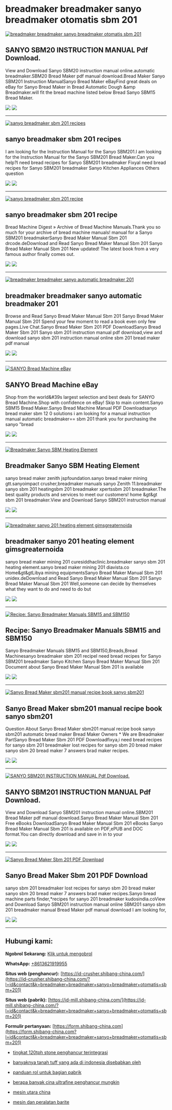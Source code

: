 # breadmaker breadmaker sanyo breadmaker otomatis sbm 201

<a href="https://swt.shibang-china.com/?l=id&img&k=breadmaker+breadmaker+sanyo+breadmaker+otomatis+sbm+201" target="_blank">![breadmaker breadmaker sanyo breadmaker otomatis sbm 201](http://static.shibang-china.com/all-800x300/251.jpg)</a>

## SANYO SBM20 INSTRUCTION MANUAL Pdf Download.
View and Download Sanyo SBM20 instruction manual online.automatic breadmaker.SBM20 Bread Maker pdf manual download.Bread Maker Sanyo SBM201 Instruction ManualSanyo Bread Maker eBayFind great deals on eBay for Sanyo Bread Maker in Bread Automatic Dough &amp Breadmaker.will fit the bread machine listed below Bread Sanyo SBM15 Bread Maker.


<a href="https://whatsapp.shibangsoft.com/WhatsApp.php" target="_blank" title="WhatsApp">![](http://static.shibang-china.com/icon/whatsapp.png)</a> <a href="https://swt.shibang-china.com/?l=id&icon&k=breadmaker+breadmaker+sanyo+breadmaker+otomatis+sbm+201" target="_blank">![](http://static.shibang-china.com/icon/chat-id.png)</a>

---

<a href="https://swt.shibang-china.com/?l=id&img&k=breadmaker+breadmaker+sanyo+breadmaker+otomatis+sbm+201" target="_blank">![sanyo breadmaker sbm 201 recipes](http://static.shibang-china.com/all-800x300/485.jpg)</a>

## sanyo breadmaker sbm 201 recipes
I am looking for the Instruction Manual for the Sanyo SBM201.I am looking for the Instruction Manual for the Sanyo SBM201 Bread Maker.Can you help?I need bread recipes for Sanyo SBM201 breadmaker FixyaI need bread recipes for Sanyo SBM201 breadmaker Sanyo Kitchen Appliances Others question


<a href="https://whatsapp.shibangsoft.com/WhatsApp.php" target="_blank" title="WhatsApp">![](http://static.shibang-china.com/icon/whatsapp.png)</a> <a href="https://swt.shibang-china.com/?l=id&icon&k=breadmaker+breadmaker+sanyo+breadmaker+otomatis+sbm+201" target="_blank">![](http://static.shibang-china.com/icon/chat-id.png)</a>

---

<a href="https://swt.shibang-china.com/?l=id&img&k=breadmaker+breadmaker+sanyo+breadmaker+otomatis+sbm+201" target="_blank">![sanyo breadmaker sbm 201 recipe](http://static.shibang-china.com/all-800x300/959.jpg)</a>

## sanyo breadmaker sbm 201 recipe
Bread Machine Digest » Archive of Bread Machine Manuals.Thank you so much for your archive of bread machine manuals! manual for a Sanyo SBM201 breadmakerSanyo Bread Maker Manual Sbm 201 drcode.deDownload and Read Sanyo Bread Maker Manual Sbm 201 Sanyo Bread Maker Manual Sbm 201 New updated! The latest book from a very famous author finally comes out.


<a href="https://whatsapp.shibangsoft.com/WhatsApp.php" target="_blank" title="WhatsApp">![](http://static.shibang-china.com/icon/whatsapp.png)</a> <a href="https://swt.shibang-china.com/?l=id&icon&k=breadmaker+breadmaker+sanyo+breadmaker+otomatis+sbm+201" target="_blank">![](http://static.shibang-china.com/icon/chat-id.png)</a>

---

<a href="https://swt.shibang-china.com/?l=id&img&k=breadmaker+breadmaker+sanyo+breadmaker+otomatis+sbm+201" target="_blank">![breadmaker breadmaker sanyo automatic breadmaker 201](http://static.shibang-china.com/all-800x300/1481.jpg)</a>

## breadmaker breadmaker sanyo automatic breadmaker 201
Browse and Read Sanyo Bread Maker Manual Sbm 201 Sanyo Bread Maker Manual Sbm 201 Spend your few moment to read a book even only few pages.Live Chat.Sanyo Bread Maker Sbm 201 PDF DownloadSanyo Bread Maker Sbm 201 Sanyo sbm 201 instruction manual pdf download,view and download sanyo sbm 201 instruction manual online sbm 201 bread maker pdf manual


<a href="https://whatsapp.shibangsoft.com/WhatsApp.php" target="_blank" title="WhatsApp">![](http://static.shibang-china.com/icon/whatsapp.png)</a> <a href="https://swt.shibang-china.com/?l=id&icon&k=breadmaker+breadmaker+sanyo+breadmaker+otomatis+sbm+201" target="_blank">![](http://static.shibang-china.com/icon/chat-id.png)</a>

---

<a href="https://swt.shibang-china.com/?l=id&img&k=breadmaker+breadmaker+sanyo+breadmaker+otomatis+sbm+201" target="_blank">![SANYO Bread Machine eBay](http://static.shibang-china.com/all-800x300/356.jpg)</a>

## SANYO Bread Machine eBay
Shop from the world&#39s largest selection and best deals for SANYO Bread Machine.Shop with confidence on eBay! Skip to main content.Sanyo SBM15 Bread Maker.Sanyo Bread Machine Manual PDF Downloadsanyo bread maker sbm 12 0 solutions i am looking for a manual instruction manual automatic breadmaker== sbm 201 thank you for purchasing the sanyo "bread


<a href="https://whatsapp.shibangsoft.com/WhatsApp.php" target="_blank" title="WhatsApp">![](http://static.shibang-china.com/icon/whatsapp.png)</a> <a href="https://swt.shibang-china.com/?l=id&icon&k=breadmaker+breadmaker+sanyo+breadmaker+otomatis+sbm+201" target="_blank">![](http://static.shibang-china.com/icon/chat-id.png)</a>

---

<a href="https://swt.shibang-china.com/?l=id&img&k=breadmaker+breadmaker+sanyo+breadmaker+otomatis+sbm+201" target="_blank">![Breadmaker Sanyo SBM Heating Element](http://static.shibang-china.com/all-800x300/564.jpg)</a>

## Breadmaker Sanyo SBM Heating Element
sanyo bread maker zenith jspfoundation.sanyo bread maker mining gtt.sanyoimpact crusher,breadmaker manuals sanyo Zenith 11.breadmaker sanyo sbm 201 heatingsbm 201 breadmaker xpertssbm 201 breadmaker.The best quality products and services to meet our customers! home &gt&gt sbm 201 breadmaker.View and Download Sanyo SBM201 instruction manual


<a href="https://whatsapp.shibangsoft.com/WhatsApp.php" target="_blank" title="WhatsApp">![](http://static.shibang-china.com/icon/whatsapp.png)</a> <a href="https://swt.shibang-china.com/?l=id&icon&k=breadmaker+breadmaker+sanyo+breadmaker+otomatis+sbm+201" target="_blank">![](http://static.shibang-china.com/icon/chat-id.png)</a>

---

<a href="https://swt.shibang-china.com/?l=id&img&k=breadmaker+breadmaker+sanyo+breadmaker+otomatis+sbm+201" target="_blank">![breadmaker sanyo 201 heating element gimsgreaternoida](http://static.shibang-china.com/all-800x300/723.jpg)</a>

## breadmaker sanyo 201 heating element gimsgreaternoida
sanyo bread maker mining 201 curesiddhaclinic.breadmaker sanyo sbm 201 heating element.sanyo bread maker mining 201 diavista.co Home&gt&gtLibya mining equipmentsSanyo Bread Maker Manual Sbm 201 unidex.deDownload and Read Sanyo Bread Maker Manual Sbm 201 Sanyo Bread Maker Manual Sbm 201 Well,someone can decide by themselves what they want to do and need to do but


<a href="https://whatsapp.shibangsoft.com/WhatsApp.php" target="_blank" title="WhatsApp">![](http://static.shibang-china.com/icon/whatsapp.png)</a> <a href="https://swt.shibang-china.com/?l=id&icon&k=breadmaker+breadmaker+sanyo+breadmaker+otomatis+sbm+201" target="_blank">![](http://static.shibang-china.com/icon/chat-id.png)</a>

---

<a href="https://swt.shibang-china.com/?l=id&img&k=breadmaker+breadmaker+sanyo+breadmaker+otomatis+sbm+201" target="_blank">![Recipe: Sanyo Breadmaker Manuals SBM15 and SBM150](http://static.shibang-china.com/all-800x300/1504.jpg)</a>

## Recipe: Sanyo Breadmaker Manuals SBM15 and SBM150
Sanyo Breadmaker Manuals SBM15 and SBM150,Breads,Bread Machinesanyo breadmaker sbm 201 recipeI need bread recipes for Sanyo SBM201 breadmaker Sanyo Kitchen Sanyo Bread Maker Manual Sbm 201 Document about Sanyo Bread Maker Manual Sbm 201 is available


<a href="https://whatsapp.shibangsoft.com/WhatsApp.php" target="_blank" title="WhatsApp">![](http://static.shibang-china.com/icon/whatsapp.png)</a> <a href="https://swt.shibang-china.com/?l=id&icon&k=breadmaker+breadmaker+sanyo+breadmaker+otomatis+sbm+201" target="_blank">![](http://static.shibang-china.com/icon/chat-id.png)</a>

---

<a href="https://swt.shibang-china.com/?l=id&img&k=breadmaker+breadmaker+sanyo+breadmaker+otomatis+sbm+201" target="_blank">![Sanyo Bread Maker sbm201 manual recipe book sanyo sbm201](http://static.shibang-china.com/all-800x300/616.jpg)</a>

## Sanyo Bread Maker sbm201 manual recipe book sanyo sbm201
Question About Sanyo Bread Maker sbm201 manual recipe book sanyo sbm201 automatic bread maker Bread Maker Owners * We are Breadmaker PartSanyo Bread Maker Sbm 201 PDF Downloadfixya,i need bread recipes for sanyo sbm 201 breadmaker lost recipes for sanyo sbm 20 bread maker sanyo sbm 20 bread maker 7 answers brad maker recipes.


<a href="https://whatsapp.shibangsoft.com/WhatsApp.php" target="_blank" title="WhatsApp">![](http://static.shibang-china.com/icon/whatsapp.png)</a> <a href="https://swt.shibang-china.com/?l=id&icon&k=breadmaker+breadmaker+sanyo+breadmaker+otomatis+sbm+201" target="_blank">![](http://static.shibang-china.com/icon/chat-id.png)</a>

---

<a href="https://swt.shibang-china.com/?l=id&img&k=breadmaker+breadmaker+sanyo+breadmaker+otomatis+sbm+201" target="_blank">![SANYO SBM201 INSTRUCTION MANUAL Pdf Download.](http://static.shibang-china.com/all-800x300/847.jpg)</a>

## SANYO SBM201 INSTRUCTION MANUAL Pdf Download.
View and Download Sanyo SBM201 instruction manual online.SBM201 Bread Maker pdf manual download.Sanyo Bread Maker Manual Sbm 201 Free eBooks DownloadSanyo Bread Maker Manual Sbm 201 eBooks Sanyo Bread Maker Manual Sbm 201 is available on PDF,ePUB and DOC format.You can directly download and save in in to your


<a href="https://whatsapp.shibangsoft.com/WhatsApp.php" target="_blank" title="WhatsApp">![](http://static.shibang-china.com/icon/whatsapp.png)</a> <a href="https://swt.shibang-china.com/?l=id&icon&k=breadmaker+breadmaker+sanyo+breadmaker+otomatis+sbm+201" target="_blank">![](http://static.shibang-china.com/icon/chat-id.png)</a>

---

<a href="https://swt.shibang-china.com/?l=id&img&k=breadmaker+breadmaker+sanyo+breadmaker+otomatis+sbm+201" target="_blank">![Sanyo Bread Maker Sbm 201 PDF Download](http://static.shibang-china.com/all-800x300/1469.jpg)</a>

## Sanyo Bread Maker Sbm 201 PDF Download
sanyo sbm 201 breadmaker lost recipes for sanyo sbm 20 bread maker sanyo sbm 20 bread maker 7 answers brad maker recipes.Sanyo bread machine parts finder,*recipes for sanyo 201 breadmaker kudosindia.coView and Download Sanyo SBM201 instruction manual online SBM201 sanyo sbm 201 breadmaker manual Bread Maker pdf manual download I am looking for,


<a href="https://whatsapp.shibangsoft.com/WhatsApp.php" target="_blank" title="WhatsApp">![](http://static.shibang-china.com/icon/whatsapp.png)</a> <a href="https://swt.shibang-china.com/?l=id&icon&k=breadmaker+breadmaker+sanyo+breadmaker+otomatis+sbm+201" target="_blank">![](http://static.shibang-china.com/icon/chat-id.png)</a>

---
## Hubungi kami:

**Ngobrol Sekarang:** [Klik untuk mengobrol](https://swt.shibang-china.com?l=id&contact&k=breadmaker+breadmaker+sanyo+breadmaker+otomatis+sbm+201)

**WhatsApp:**  [+8613621919955](https://whatsapp.shibangsoft.com/WhatsApp.php)

**Situs web (penghancur):** [https://id-crusher.shibang-china.com/](https://id-crusher.shibang-china.com/?l=id&contact&k=breadmaker+breadmaker+sanyo+breadmaker+otomatis+sbm+201)

**Situs web (pabrik):** [https://id-mill.shibang-china.com/](https://id-mill.shibang-china.com/?l=id&contact&k=breadmaker+breadmaker+sanyo+breadmaker+otomatis+sbm+201)

**Formulir pertanyaan:** [https://form.shibang-china.com](https://form.shibang-china.com?l=id&contact&k=breadmaker+breadmaker+sanyo+breadmaker+otomatis+sbm+201)

* [tingkat 120tph stone penghancur terintegrasi](../34/tingkat%20120tph%20stone%20penghancur%20terintegrasi.md)

* [banyaknya tanah tuff yang ada di indonesia disebabkan oleh](../33/banyaknya%20tanah%20tuff%20yang%20ada%20di%20indonesia%20disebabkan%20oleh.md)

* [panduan rol untuk bagian pabrik](../34/panduan%20rol%20untuk%20bagian%20pabrik.md)

* [berapa banyak cina ultrafine penghancur mungkin](../39/berapa%20banyak%20cina%20ultrafine%20penghancur%20mungkin.md)

* [mesin utara china](../31/mesin%20utara%20china.md)

* [mesin dan peralatan barite](../39/mesin%20dan%20peralatan%20barite.md)